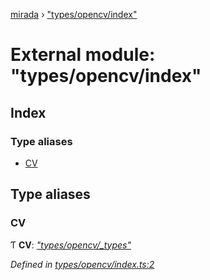 [mirada](../README.md) › ["types/opencv/index"](_types_opencv_index_.md)

# External module: "types/opencv/index"


## Index

### Type aliases

* [CV](_types_opencv_index_.md#cv)

## Type aliases

###  CV

Ƭ **CV**: *["types/opencv/_types"](_types_opencv__types_.md)*

*Defined in [types/opencv/index.ts:2](https://github.com/cancerberoSgx/mirada/blob/c8721d6/mirada/src/types/opencv/index.ts#L2)*